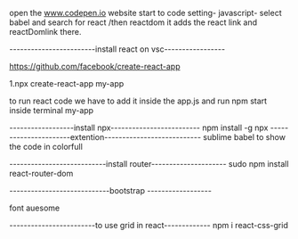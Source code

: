 open the www.codepen.io website
start to code
setting- javascript- select babel and search for react /then reactdom
it adds the react link and reactDomlink there.

------------------------install react on vsc-----------------

https://github.com/facebook/create-react-app

1.npx create-react-app my-app

to run react code we have to add it inside the app.js
and run npm start inside terminal my-app


------------------install npx-------------------------
npm install -g npx
----------------------extention---------------------------
sublime babel  to show the code in colorfull

---------------------------install router---------------------
sudo npm install react-router-dom


----------------------------bootstrap ------------------

font auesome
<script src="https://kit.fontawesome.com/8d9b86b358.js" crossorigin="anonymous"></script>

------------------------to use grid in react-------------
npm i react-css-grid



